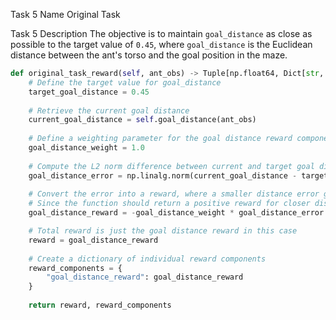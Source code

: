 Task 5 Name
Original Task

Task 5 Description
The objective is to maintain `goal_distance` as close as possible to the target value of `0.45`, where `goal_distance` is the Euclidean distance between the ant's torso and the goal position in the maze.

```python
def original_task_reward(self, ant_obs) -> Tuple[np.float64, Dict[str, np.float64]]:
    # Define the target value for goal_distance
    target_goal_distance = 0.45
    
    # Retrieve the current goal distance
    current_goal_distance = self.goal_distance(ant_obs)
    
    # Define a weighting parameter for the goal distance reward component
    goal_distance_weight = 1.0
    
    # Compute the L2 norm difference between current and target goal distances
    goal_distance_error = np.linalg.norm(current_goal_distance - target_goal_distance)
  
    # Convert the error into a reward, where a smaller distance error gives a higher reward
    # Since the function should return a positive reward for closer distances, we use a negative sign.
    goal_distance_reward = -goal_distance_weight * goal_distance_error

    # Total reward is just the goal distance reward in this case
    reward = goal_distance_reward
    
    # Create a dictionary of individual reward components
    reward_components = {
        "goal_distance_reward": goal_distance_reward
    }
    
    return reward, reward_components
```